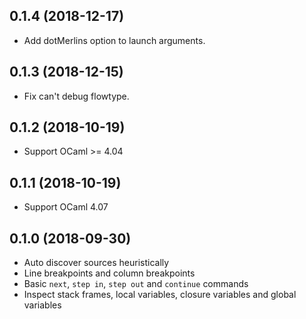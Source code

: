 ## 0.1.4 (2018-12-17)

- Add dotMerlins option to launch arguments.

## 0.1.3 (2018-12-15)

- Fix can't debug flowtype.

## 0.1.2 (2018-10-19)

- Support OCaml >= 4.04

## 0.1.1 (2018-10-19)

- Support OCaml 4.07

## 0.1.0 (2018-09-30)

- Auto discover sources heuristically
- Line breakpoints and column breakpoints
- Basic `next`, `step in`, `step out` and `continue` commands
- Inspect stack frames, local variables, closure variables and global variables
